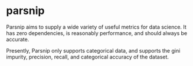 # parsnip

Parsnip aims to supply a wide variety of useful metrics for data science. It has zero dependencies, is reasonably performance, and should always be accurate.

Presently, Parsnip only supports categorical data, and supports the gini impurity, precision, recall, and categorical accuracy of the dataset.